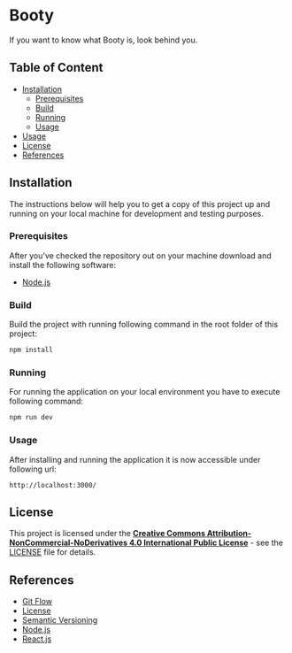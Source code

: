 # Booty

If you want to know what Booty is, look behind you.

## Table of Content

* [Installation](#installation)
    * [Prerequisites](#prerequisites)
    * [Build](#build)
    * [Running](#running)
    * [Usage](#usage)
* [Usage](#usage)
* [License](#license)
* [References](#references)

## Installation

The instructions below will help you to get a copy of this project up and running on your local machine for development and testing purposes.

### Prerequisites

After you've checked the repository out on your machine download and install the following software:

- [Node.js][node-reference]

### Build

Build the project with running following command in the root folder of this project:

```bash
npm install
```

### Running

For running the application on your local environment you have to execute following command:

```bash
npm run dev
```

### Usage

After installing and running the application it is now accessible under following url:

```text
http://localhost:3000/
```

## License

This project is licensed under the [**Creative Commons Attribution-NonCommercial-NoDerivatives 4.0 International Public License**][license-reference] - see
the [LICENSE](LICENSE) file for details.

## References

- [Git Flow][git-flow-reference]
- [License][license-reference]
- [Semantic Versioning][versioning-reference]
- [Node.js][node-reference]
- [React.js][react-reference]

[license-reference]: https://creativecommons.org/licenses/by-nc-nd/4.0/legalcode

[git-flow-reference]: https://www.atlassian.com/git/tutorials/comparing-workflows/gitflow-workflow

[versioning-reference]: http://semver.org/

[node-reference]: https://nodejs.org/en/

[react-reference]: https://reactjs.org/
